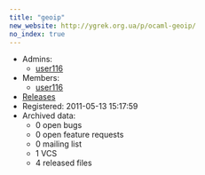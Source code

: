```yaml
---
title: "geoip"
new_website: http://ygrek.org.ua/p/ocaml-geoip/
no_index: true
---
```


* Admins:
  * [user116](/users/user116)
* Members:
  * [user116](/users/user116)
* [Releases](https://download.ocamlcore.org/geoip)
* Registered: 2011-05-13 15:17:59
* Archived data:
  * 0 open bugs
  * 0 open feature requests
  * 0 mailing list
  * 1 VCS
  * 4 released files
